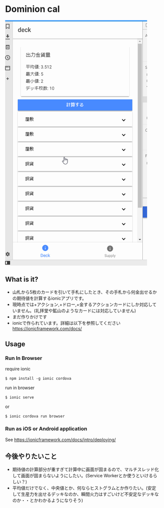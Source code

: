 # Dominion cal

![](./doc/img/dominion_cal.gif)

## What is it?
* 山札から5枚のカードを引いて手札にしたとき、その手札から何金出せるかの期待値を計算するionicアプリです。
* 現時点では+アクション,+ドロー,+金するアクションカードにしか対応していません。(礼拝堂や鉱山のようなカードには対応していません)
* まだ作りかけです
* ionicで作られています。詳細は以下を参照してください
<https://ionicframework.com/docs/>

## Usage

### Run In Browser

require ionic

```
$ npm install -g ionic cordova
```

run in browser

```
$ ionic serve
```

or 

```
$ ionic cordova run browser
```

### Run as iOS or Android application

See https://ionicframework.com/docs/intro/deploying/

## 今後やりたいこと

* 期待値の計算部分が重すぎて計算中に画面が固まるので、マルチスレッド化して画面が固まらないようにしたい。(Service Workerとか使うといけるらしい？)
* 平均値だけでなく、中央値とか、何ならヒストグラムとか作りたい。(安定して生産力を出せるデッキなのか、瞬間火力はすごいけど不安定なデッキなのか・・とかわかるようになりそう)